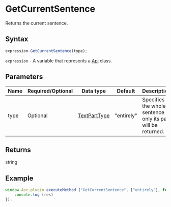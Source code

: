 # GetCurrentSentence

Returns the current sentence.

## Syntax

```javascript
expression.GetCurrentSentence(type);
```

`expression` - A variable that represents a [Api](Methods.md) class.

## Parameters

| **Name** | **Required/Optional** | **Data type** | **Default** | **Description** |
| ------------- | ------------- | ------------- | ------------- | ------------- |
| type | Optional | [TextPartType](../Enumeration/TextPartType.md) | "entirely" | Specifies if the whole sentence or only its part will be returned. |

## Returns

string

## Example

```javascript
window.Asc.plugin.executeMethod ("GetCurrentSentence", ["entirely"], function (res) {
    console.log (res)
});
```
